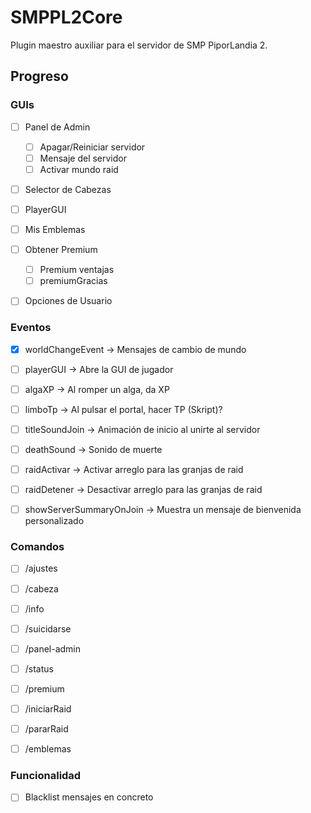 
# SMPPL2Core
Plugin maestro auxiliar para el servidor de SMP PiporLandia 2.

## Progreso
### GUIs
- [ ] Panel de Admin
	- [ ] Apagar/Reiniciar servidor
	- [ ] Mensaje del servidor
	- [ ] Activar mundo raid
- [ ] Selector de Cabezas
- [ ] PlayerGUI
- [ ] Mis Emblemas
- [ ] Obtener Premium
	- [ ] Premium ventajas
  - [ ] premiumGracias
- [ ] Opciones de Usuario


### Eventos
- [x] worldChangeEvent -> Mensajes de cambio de mundo
- [ ] playerGUI -> Abre la GUI de jugador
- [ ] algaXP -> Al romper un alga, da XP
- [ ] limboTp -> Al pulsar el portal, hacer TP (Skript)?
- [ ] titleSoundJoin -> Animación de inicio al unirte al servidor
- [ ] deathSound -> Sonido de muerte
- [ ] raidActivar -> Activar arreglo para las granjas de raid
- [ ] raidDetener -> Desactivar arreglo para las granjas de raid
- [ ] showServerSummaryOnJoin -> Muestra un mensaje de bienvenida personalizado


### Comandos
- [ ] /ajustes
- [ ] /cabeza
- [ ] /info
- [ ] /suicidarse
- [ ] /panel-admin
- [ ] /status
- [ ] /premium
- [ ] /iniciarRaid
- [ ] /pararRaid
- [ ] /emblemas


### Funcionalidad
- [ ] Blacklist mensajes en concreto
